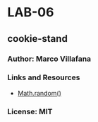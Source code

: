 # LAB-06

## cookie-stand

### Author: Marco Villafana

### Links and Resources
+ [Math.random()](https://developer.mozilla.org/en-US/docs/Web/JavaScript/Reference/Global_Objects/Math/random)

### License: MIT

